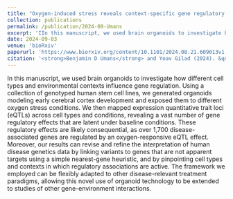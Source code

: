 ```yaml
---
title: "Oxygen-induced stress reveals context-specific gene regulatory effects in human brain organoids"
collection: publications
permalink: /publication/2024-09-Umans
excerpt: 'IIn this manuscript, we used brain organoids to investigate how different cell types and environmental contexts influence gene regulation.'
date: 2024-09-03
venue: 'bioRxiv'
paperurl: 'https://www.biorxiv.org/content/10.1101/2024.08.21.609013v1.abstract'
citation: '<strong>Benjamin D Umans</strong> and Yoav Gilad (2024). &quot;Oxygen-induced stress reveals context-specific gene regulatory effects in human brain organoids&quot; <i>bioRxiv</i>. 2024.09.03.611030.'
---
```



In this manuscript, we used brain organoids to investigate how different cell types and environmental contexts influence gene regulation.  Using a collection of genotyped human stem cell lines, we generated organoids modeling early cerebral cortex development and exposed them to different oxygen stress conditions.  We then mapped expression quantitative trait loci (eQTLs) across cell types and conditions, revealing a vast number of gene regulatory effects that are latent under baseline conditions.  These regulatory effects are likely consequential, as over 1,700 disease-associated genes are regulated by an oxygen-responsive eQTL effect.  Moreover, our results can revise and refine the interpretation of human disease genetics data by linking variants to genes that are not apparent targets using a simple nearest-gene heuristic, and by pinpointing cell types and contexts in which regulatory associations are active.  The framework we employed can be flexibly adapted to other disease-relevant treatment paradigms, allowing this novel use of organoid technology to be extended to studies of other gene-environment interactions.  
